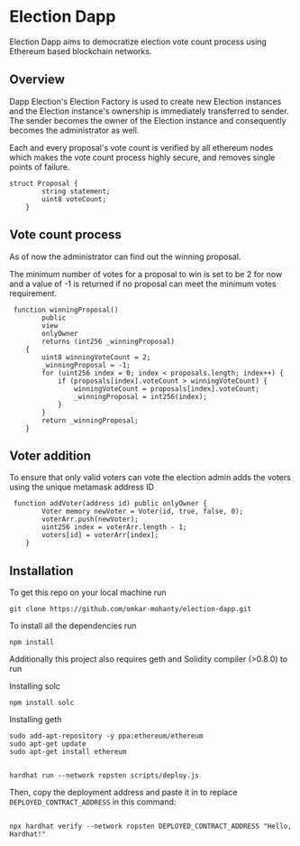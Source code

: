 
  

# Election Dapp

  

Election Dapp aims to democratize election vote count process using Ethereum based blockchain networks.

  

## Overview
Dapp Election's Election Factory is used to create new Election instances and the Election instance's ownership is immediately transferred to sender. The sender becomes the owner of the Election instance and consequently becomes the administrator as well.

Each and every proposal's vote count is verified by all ethereum nodes which makes the vote count process highly secure, and removes single points of failure.

```solodity
struct Proposal {
        string statement;
        uint8 voteCount;
    }
```

## Vote count process

As of now the administrator can find out the winning proposal.

The minimum number of votes for a proposal to win is set to be 2 for now and a value of -1 is returned if no proposal can meet the minimum votes requirement.

```solidity
 function winningProposal()
        public
        view
        onlyOwner
        returns (int256 _winningProposal)
    {
        uint8 winningVoteCount = 2;
        _winningProposal = -1;
        for (uint256 index = 0; index < proposals.length; index++) {
            if (proposals[index].voteCount > winningVoteCount) {
                winningVoteCount = proposals[index].voteCount;
                _winningProposal = int256(index);
            }
        }
        return _winningProposal;
    }
```

## Voter addition
To ensure that only valid voters can vote the election admin adds the voters using the unique metamask address ID 
```solidity
 function addVoter(address id) public onlyOwner {
        Voter memory newVoter = Voter(id, true, false, 0);
        voterArr.push(newVoter);
        uint256 index = voterArr.length - 1;
        voters[id] = voterArr[index];
    }
```
## Installation
To get this repo on your local machine run 
```shell
git clone https://github.com/omkar-mohanty/election-dapp.git
```
To install all the dependencies run 
```shell
npm install
```
Additionally this project also requires geth and Solidity compiler (>0.8.0) to run

Installing solc
```shell
npm install solc
```
Installing geth
```shell
sudo add-apt-repository -y ppa:ethereum/ethereum
sudo apt-get update
sudo apt-get install ethereum
```

```shell

hardhat run --network ropsten scripts/deploy.js

```

  

Then, copy the deployment address and paste it in to replace `DEPLOYED_CONTRACT_ADDRESS` in this command:

  

```shell

npx hardhat verify --network ropsten DEPLOYED_CONTRACT_ADDRESS "Hello, Hardhat!"

```
